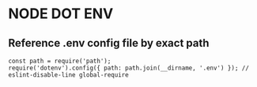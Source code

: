 # NODE DOT ENV

## Reference .env config file by exact path
```
const path = require('path');
require('dotenv').config({ path: path.join(__dirname, '.env') }); // eslint-disable-line global-require
```
